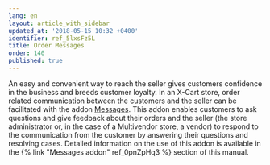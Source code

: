 ```yaml
---
lang: en
layout: article_with_sidebar
updated_at: '2018-05-15 10:32 +0400'
identifier: ref_5lxsFz5L
title: Order Messages
order: 140
published: true
---
```

An easy and convenient way to reach the seller gives customers confidence in the business and breeds customer loyalty. In an X-Cart store, order related communication between the customers and the seller can be facilitated with the addon [Messages](https://market.x-cart.com/addons/order-messages.html). This addon enables customers to ask questions and give feedback about their orders and the seller (the store administrator or, in the case of a Multivendor store, a vendor) to respond to the communication from the customer by answering their questions and resolving cases. Detailed information on the use of this addon is available in the {% link "Messages addon" ref_0pnZpHq3 %} section of this manual. 



